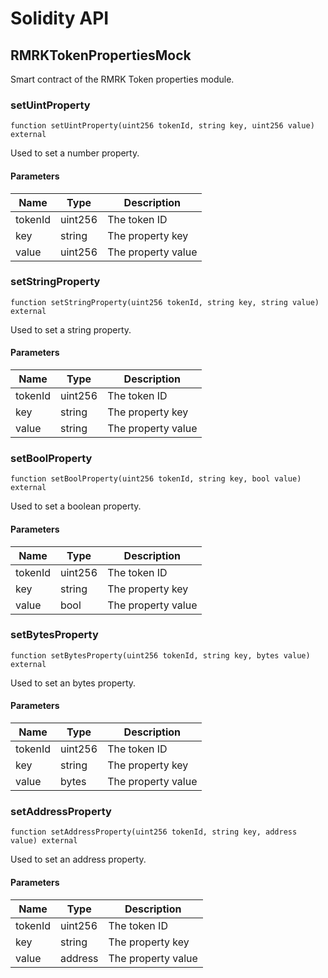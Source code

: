 # Solidity API

## RMRKTokenPropertiesMock

Smart contract of the RMRK Token properties module.

### setUintProperty

```solidity
function setUintProperty(uint256 tokenId, string key, uint256 value) external
```

Used to set a number property.

#### Parameters

| Name | Type | Description |
| ---- | ---- | ----------- |
| tokenId | uint256 | The token ID |
| key | string | The property key |
| value | uint256 | The property value |

### setStringProperty

```solidity
function setStringProperty(uint256 tokenId, string key, string value) external
```

Used to set a string property.

#### Parameters

| Name | Type | Description |
| ---- | ---- | ----------- |
| tokenId | uint256 | The token ID |
| key | string | The property key |
| value | string | The property value |

### setBoolProperty

```solidity
function setBoolProperty(uint256 tokenId, string key, bool value) external
```

Used to set a boolean property.

#### Parameters

| Name | Type | Description |
| ---- | ---- | ----------- |
| tokenId | uint256 | The token ID |
| key | string | The property key |
| value | bool | The property value |

### setBytesProperty

```solidity
function setBytesProperty(uint256 tokenId, string key, bytes value) external
```

Used to set an bytes property.

#### Parameters

| Name | Type | Description |
| ---- | ---- | ----------- |
| tokenId | uint256 | The token ID |
| key | string | The property key |
| value | bytes | The property value |

### setAddressProperty

```solidity
function setAddressProperty(uint256 tokenId, string key, address value) external
```

Used to set an address property.

#### Parameters

| Name | Type | Description |
| ---- | ---- | ----------- |
| tokenId | uint256 | The token ID |
| key | string | The property key |
| value | address | The property value |

